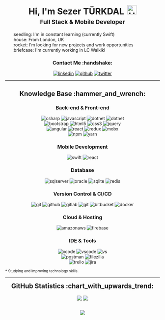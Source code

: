 <h1 style="text-align: center;margin-bottom: 5px;">Hi, I'm Sezer TÜRKDAL<img src="https://raw.githubusercontent.com/iampavangandhi/iampavangandhi/master/gifs/Hi.gif" alt="Hi" style="width: 30px;margin-left: 10px;"></h1>
<h3 style="font-size: 1.2rem; text-align: center;margin: 0 0 20px 0;">Full Stack & Mobile Developer</h3>

<ul style="list-style: none;">
<li>:seedling: I'm in constant learning (currently Swift)</li>
<li>:house: From London, UK</li>
<li>:rocket: I'm looking for new projects and work opportunities</li>
<li>:briefcase: I'm currently working in LC Waikiki</li>
</ul>
<div align="center">
<h3>Contact Me :handshake:</h3>
<a href="https://www.linkedin.com/in/sezerturkdal" target="_blank"><img src="https://img.shields.io/badge/-Sezer_TÜRKDAL-blue?logo=linkedin&style=flat-square" alt="linkedin"></a>
<a href="https://github.com/sezerturkdal" target="_blank"><img src="https://img.shields.io/badge/-Sezer_TÜRKDAL-black?logo=github&style=flat-square" alt="github"/></a>
<a href="https://twitter.com/sezerturkdal" target="_blank"><img src="https://img.shields.io/badge/-Sezer_TÜRKDAL-blue?logo=twitter&style=flat-square" alt="twitter"></a>
<br/>
</div>


---

<div align="center">
<h2>Knowledge Base :hammer_and_wrench:</h2>

<h3>Back-end & Front-end</h3>

<img src="https://img.shields.io/badge/csharp-white.svg?style=for-the-badge&logo=csharp&logoColor=777BB4" alt="csharp"/>
<img src="https://img.shields.io/badge/JavaScript-white.svg?style=for-the-badge&logo=javascript&logoColor=#F7DF1E" alt="javascript"/>
<img src="https://img.shields.io/badge/.Net_Framework-white.svg?style=for-the-badge&logo=dotnet&logoColor=413bf5" alt="dotnet"/>
<img src="https://img.shields.io/badge/.Net_Core-white.svg?style=for-the-badge&logo=dotnet&logoColor=413bf5" alt="dotnet"/>
<br/>
<img src="https://img.shields.io/badge/-Bootstrap-white?logo=bootstrap&logoColor=7952B3&style=for-the-badge" alt="bootstrap"/>
<img src="https://img.shields.io/badge/-HTML-white?logo=html5&style=for-the-badge" alt="html5"/>
<img src="https://img.shields.io/badge/-CSS-white?logo=css3&logoColor=1572B6&style=for-the-badge" alt="css3"/>
<img src="https://img.shields.io/badge/-jquery-white?logo=jquery&logoColor=0769AD&style=for-the-badge" alt="jquery"/>

<br/>
<img src="https://img.shields.io/badge/Angular-white.svg?style=for-the-badge&logo=angular&logoColor=ed331f" alt="angular"/>
<img src="https://img.shields.io/badge/React-white.svg?style=for-the-badge&logo=react&logoColor=1fdfed" alt="react"/>
<img src="https://img.shields.io/badge/Redux-white.svg?style=for-the-badge&logo=redux&logoColor=941fed" alt="redux"/>
<img src="https://img.shields.io/badge/Mobx-white.svg?style=for-the-badge&logo=mobx&logoColor=fc9732" alt="mobx"/>

<br/>
<img src="https://img.shields.io/badge/-npm-white?logo=npm&logoColor=CB3837&style=for-the-badge" alt="npm"/>
<img src="https://img.shields.io/badge/-yarn-white?logo=yarn&logoColor=2C8EBB&style=for-the-badge" alt="yarn"/>
<br/>

<h3>Mobile Development</h3>
<img src="https://img.shields.io/badge/swift-white.svg?style=for-the-badge&logo=swift&logoColor=e35a29" alt="swift"/>
<img src="https://img.shields.io/badge/React_Native-white.svg?style=for-the-badge&logo=react&logoColor=1fdfed" alt="react"/>
<br/>

<h3>Database</h3>

<img src="https://img.shields.io/badge/Microsoft%20SQL%20Server-white.svg?style=for-the-badge&logo=MicrosoftSQLServer&logoColor=ed3b18" alt="sqlserver"/>
<img src="https://img.shields.io/badge/oracle-white.svg?style=for-the-badge&logo=oracle&logoColor=e35a29" alt="oracle"/>
<img src="https://img.shields.io/badge/SQLite-white.svg?style=for-the-badge&logo=sqlite&logoColor=5ba8f0" alt="sqlite"/>
<img src="https://img.shields.io/badge/-redis*-white?logo=redis&logoColor=DC382D&style=for-the-badge" alt="redis"/>


<h3>Version Control & CI/CD</h3>
<img src="https://img.shields.io/badge/-git-white?logo=git&logoColor=F05032&style=for-the-badge" alt="git"/>
<img src="https://img.shields.io/badge/-github-white?logo=github&logoColor=181717&style=for-the-badge" alt="github"/>
<img src="https://img.shields.io/badge/-gitlab-white?logo=gitlab&logoColor=FCA121&style=for-the-badge" alt="gitlab"/>
<img src="https://img.shields.io/badge/-Azure-white?logo=microsoftazure&logoColor=1a99ed&style=for-the-badge" alt="git"/>
<img src="https://img.shields.io/badge/-bitbucket-white?logo=bitbucket&logoColor=0052CC&style=for-the-badge" alt="bitbucket"/>
<img src="https://img.shields.io/badge/-docker-white?logo=docker&logoColor=2496ED&style=for-the-badge" alt="docker"/>

<h3>Cloud & Hosting</h3>

<img src="https://img.shields.io/badge/-amazon_aws-white?logo=amazonaws&logoColor=232F3E&style=for-the-badge" alt="amazonaws"/>
<img src="https://img.shields.io/badge/Firebase-white?logo=Firebase&logoColor=edc937&style=for-the-badge" alt="firebase"/>


<h3>IDE & Tools</h3>

<img src="https://img.shields.io/badge/Xcode-white?logo=xcode&logoColor=2cb5f5&style=for-the-badge" alt="xcode"/>
<img src="https://img.shields.io/badge/Visual%20Studio%20Code-white?logo=visualstudio&logoColor=2cb5f5&style=for-the-badge" alt="vscode"/>
<img src="https://img.shields.io/badge/Visual%20Studio-white?logo=visualstudio&logoColor=a615d6&style=for-the-badge" alt="vs"/>
<br/>
<img src="https://img.shields.io/badge/-postman-white?logo=postman&logoColor=FF6C37&style=for-the-badge" alt="postman"/>
<img src="https://img.shields.io/badge/-filezilla-white?logo=filezilla&logoColor=BF0000&style=for-the-badge" alt="filezilla"/>
<br/>
<img src="https://img.shields.io/badge/-trello-white?logo=trello&logoColor=0052CC&style=for-the-badge" alt="trello"/>
<img src="https://img.shields.io/badge/Jira-white?logo=jira&logoColor=208ef5&style=for-the-badge" alt="jira"/>
</div>

<small><strong>*</strong> Studying and improving technology skills.</small>

---

<div align="center">
<h2 style="margin: 5px 10px;">GitHub Statistics :chart_with_upwards_trend:</h2> 
<div style="display: flex; align-items: center; justify-content: center;">

[![](https://github-readme-stats.vercel.app/api?username=sezerturkdal&show_icons=true&theme=tokyonight&hide_border=true&locale=en)](https://github.com/sezerturkdal)
[![](https://github-readme-streak-stats.herokuapp.com/?user=sezerturkdal&theme=tokyonight&hide_border=true)](https://github.com/sezerturkdal)

</div>
</div>

<div align="center">

![](https://komarev.com/ghpvc/?username=sezerturkdal&style=flat-square)

</div>
